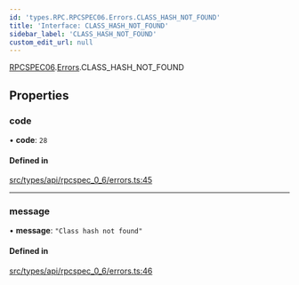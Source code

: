 ```yaml
---
id: 'types.RPC.RPCSPEC06.Errors.CLASS_HASH_NOT_FOUND'
title: 'Interface: CLASS_HASH_NOT_FOUND'
sidebar_label: 'CLASS_HASH_NOT_FOUND'
custom_edit_url: null
---
```


[RPCSPEC06](../namespaces/types.RPC.RPCSPEC06.md).[Errors](../namespaces/types.RPC.RPCSPEC06.Errors.md).CLASS_HASH_NOT_FOUND

## Properties

### code

• **code**: `28`

#### Defined in

[src/types/api/rpcspec_0_6/errors.ts:45](https://github.com/starknet-io/starknet.js/blob/v6.23.1/src/types/api/rpcspec_0_6/errors.ts#L45)

---

### message

• **message**: `"Class hash not found"`

#### Defined in

[src/types/api/rpcspec_0_6/errors.ts:46](https://github.com/starknet-io/starknet.js/blob/v6.23.1/src/types/api/rpcspec_0_6/errors.ts#L46)
